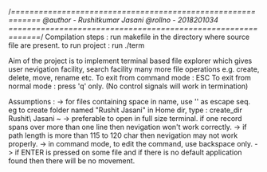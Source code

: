 /*============================================================
    @author - Rushitkumar Jasani   @rollno - 2018201034
=============================================================*/
Compilation steps : run makefile in the directory where source file are present.
to run project : run ./term

Aim of the project is to implement terminal based file explorer
which gives user nevigation facility, search facility many more 
file operations e.g. create, delete, move, rename etc.
To exit from command mode : ESC 
To exit from normal mode : press 'q' only.
(No control signals will work in termination)

Assumptions : 
-> for files containing space in name, use '\' as escape seq.
   eg to create folder named "Rushit Jasani" in Home dir, type : 
   create_dir Rushit\ Jasani ~
-> preferable to open in full size terminal. if one record spans
   over more than one line then nevigation won't work correctly.
-> if path length is more than 115 to 120 char then nevigation 
   may not work properly.
-> in command mode, to edit the command, use backspace only.
-> if ENTER is pressed on some file and if there is no default 
   application found then there will be no movement.
